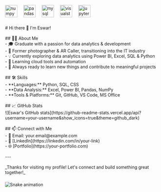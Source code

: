 <div align="left">
  <img src="https://cdn.jsdelivr.net/gh/devicons/devicon/icons/numpy/numpy-original.svg" height="40" alt="numpy logo"  />
  <img width="12" />
  <img src="https://cdn.jsdelivr.net/gh/devicons/devicon/icons/pandas/pandas-original.svg" height="40" alt="pandas logo"  />
  <img width="12" />
  <img src="https://cdn.jsdelivr.net/gh/devicons/devicon/icons/mysql/mysql-original.svg" height="40" alt="mysql logo"  />
  <img width="12" />
  <img src="https://cdn.jsdelivr.net/gh/devicons/devicon/icons/visualstudio/visualstudio-plain.svg" height="40" alt="visualstudio logo"  />
  <img width="12" />
  <img src="https://cdn.jsdelivr.net/gh/devicons/devicon/icons/jupyter/jupyter-original.svg" height="40" alt="jupyter logo"  />
</div>

###

<p align="left"># Hi there 👋 I'm Eswar!<br><br>## 👨‍💻 About Me<br>- 🎓 Graduate with a passion for data analytics & development<br>- 📸 Former photographer & AR Caller, transitioning into the IT industry<br>- 💡 Currently exploring data analytics using Power BI, Excel, SQL & Python<br>- 🚀 Learning cloud tools and automation<br>- 🌱 Always ready to learn new things and contribute to meaningful projects<br><br>## 🛠️ Skills<br>- **Languages:** Python, SQL, CSS<br>- **Data Analysis:** Excel, Power BI, Pandas, NumPy<br>- **Tools & Platforms:** Git, GitHub, VS Code, MS Office<br><br>## 📈 GitHub Stats<br>![Eswar's GitHub stats](https://github-readme-stats.vercel.app/api?username=your-username&show_icons=true&theme=github_dark)<br><br>## 📫 Connect with Me<br>- 📧 Email: your.email@example.com<br>- 💼 [LinkedIn](https://linkedin.com/in/your-link)<br>- 🌐 [Portfolio](https://your-portfolio.com)<br><br>---<br><br>_Thanks for visiting my profile! Let's connect and build something great together!_</p>

###

<img src="https://raw.githubusercontent.com/Eswar-h/Eswar-h/output/snake.svg" alt="Snake animation" />

###

